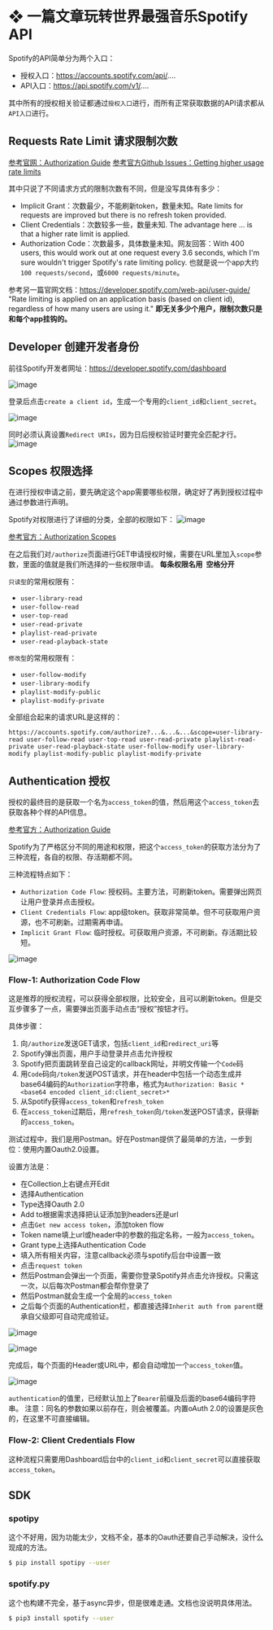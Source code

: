 # ❖ 一篇文章玩转世界最强音乐Spotify API

Spotify的API简单分为两个入口：
- 授权入口：https://accounts.spotify.com/api/....
- API入口：https://api.spotify.com/v1/....

其中所有的授权相关验证都通过`授权入口`进行，而所有正常获取数据的API请求都从`API入口`进行。


## Requests Rate Limit 请求限制次数

[参考官网：Authorization Guide](https://developer.spotify.com/documentation/general/guides/authorization-guide/)
[参考官方Github Issues：Getting higher usage rate limits](https://github.com/spotify/web-api/issues/644)

其中只说了不同请求方式的限制次数有不同，但是没写具体有多少：
- Implicit Grant：次数最少，不能刷新token，数量未知。Rate limits for requests are improved but there is no refresh token provided. 
- Client Credentials：次数较多一些，数量未知. The advantage here ... is that a higher rate limit is applied.
- Authorization Code：次数最多，具体数量未知。网友回答：With 400 users, this would work out at one request every 3.6 seconds, which I'm sure wouldn't trigger Spotify's rate limiting policy. 也就是说一个app大约`100 requests/second`，或`6000 requests/minute`。

参考另一篇官网文档：https://developer.spotify.com/web-api/user-guide/
"Rate limiting is applied on an application basis (based on client id), regardless of how many users are using it."
**即无关多少个用户，限制次数只是和每个app挂钩的。**


## Developer 创建开发者身份

前往Spotify开发者网址：https://developer.spotify.com/dashboard

![image](https://user-images.githubusercontent.com/14041622/49656491-7625ac00-fa78-11e8-8366-0ce2116ca5c7.png)

登录后点击`create a client id`，生成一个专用的`client_id`和`client_secret`。


![image](https://user-images.githubusercontent.com/14041622/49656450-5a220a80-fa78-11e8-9ac7-2bee6e00b55f.png)


同时必须认真设置`Redirect URIs`，因为日后授权验证时要完全匹配才行。
![image](https://user-images.githubusercontent.com/14041622/49656428-4bd3ee80-fa78-11e8-8b0f-2d53869230a9.png)


## Scopes 权限选择

在进行授权申请之前，要先确定这个app需要哪些权限，确定好了再到授权过程中通过参数进行声明。

Spotify对权限进行了详细的分类，全部的权限如下：
![image](https://user-images.githubusercontent.com/14041622/49665332-86955100-fa8f-11e8-9309-fa2054ecf1a5.png)

[参考官方：Authorization Scopes](https://developer.spotify.com/documentation/general/guides/scopes/)

在之后我们对`/authorize`页面进行GET申请授权时候，需要在URL里加入`scope`参数，里面的值就是我们所选择的一些权限申请。
**每条权限名用` `空格分开**

`只读型`的常用权限有：
- `user-library-read`
- `user-follow-read `
- `user-top-read `
- `user-read-private`
- `playlist-read-private`
- `user-read-playback-state`

`修改型`的常用权限有：
- `user-follow-modify`
- `user-library-modify`
- `playlist-modify-public`
- `playlist-modify-private`

全部组合起来的请求URL是这样的：
```url
https://accounts.spotify.com/authorize?...&...&...&scope=user-library-read user-follow-read user-top-read user-read-private playlist-read-private user-read-playback-state user-follow-modify user-library-modify playlist-modify-public playlist-modify-private
```






## Authentication 授权

授权的最终目的是获取一个名为`access_token`的值，然后用这个`access_token`去获取各种个样的API信息。

[参考官方：Authorization Guide](https://developer.spotify.com/documentation/general/guides/authorization-guide/)

Spotify为了严格区分不同的用途和权限，把这个`access_token`的获取方法分为了三种流程，各自的权限、存活期都不同。

三种流程特点如下：
- `Authorization Code Flow`: 授权码。主要方法，可刷新token。需要弹出网页让用户登录并点击授权。
- `Client Credentials Flow`: app级token。获取非常简单。但不可获取用户资源，也不可刷新。过期需再申请。
- `Implicit Grant Flow`: 临时授权。可获取用户资源，不可刷新。存活期比较短。

![image](https://user-images.githubusercontent.com/14041622/49655129-b420d100-fa74-11e8-9606-5b7086137ca1.png)

### Flow-1: Authorization Code Flow

这是推荐的授权流程，可以获得全部权限，比较安全，且可以刷新token。但是交互步骤多了一点，需要弹出页面手动点击“授权”按钮才行。

具体步骤：
1. 向`/authorize`发送GET请求，包括`client_id`和`redirect_uri`等
2. Spotify弹出页面，用户手动登录并点击允许授权
3. Spotify把页面跳转至自己设定的callback网址，并明文传输一个`Code`码
4. 用`Code`码向`/token`发送POST请求，并在header中包括一个动态生成并base64编码的`Authorization`字符串，格式为`Authorization: Basic *<base64 encoded client_id:client_secret>*`
5. 从Spotify获得`access_token`和`refresh_token`
6. 在`access_token`过期后，用`refresh_token`向`/token`发送POST请求，获得新的`access_token`。


测试过程中，我们是用Postman。好在Postman提供了最简单的方法，一步到位：使用内置Oauth2.0设置。

设置方法是：
- 在Collection上右键点开Edit
- 选择Authentication
- Type选择Oauth 2.0
- Add to根据需求选择把认证添加到headers还是url
- 点击`Get new access token`，添加token flow
- Token name填上url或header中的参数的指定名称，一般为`access_token`。
- Grant type上选择Authentication Code
- 填入所有相关内容，注意callback必须与spotify后台中设置一致
- 点击`request token`
- 然后Postman会弹出一个页面，需要你登录Spotify并点击允许授权。只需这一次，以后每次Postman都会帮你登录了
- 然后Postman就会生成一个全局的`access_token`
- 之后每个页面的Authentication栏，都直接选择`Inherit auth from parent`继承自父级即可自动完成验证。

![image](https://user-images.githubusercontent.com/14041622/49668052-f576a800-fa97-11e8-8a61-f62e167642ff.png)

![image](https://user-images.githubusercontent.com/14041622/49668267-8baace00-fa98-11e8-9666-7e6b17fd2ef2.png)

完成后，每个页面的Header或URL中，都会自动增加一个`access_token`值。

![image](https://user-images.githubusercontent.com/14041622/49668478-30c5a680-fa99-11e8-89d8-7e27e122c501.png)


`authentication`的值里，已经默认加上了`Bearer`前缀及后面的base64编码字符串。
注意：同名的参数如果以前存在，则会被覆盖。内置oAuth 2.0的设置是灰色的，在这里不可直接编辑。



### Flow-2: Client Credentials Flow

这种流程只需要用Dashboard后台中的`client_id`和`client_secret`可以直接获取`access_token`。



## SDK

### spotipy
这个不好用，因为功能太少，文档不全，基本的Oauth还要自己手动解决，没什么现成的方法。
```sh
$ pip install spotipy --user
```

### spotify.py

这个也构建不完全，基于async异步，但是很难走通。文档也没说明具体用法。

```sh
$ pip3 install spotify --user
```